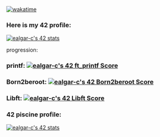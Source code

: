[![wakatime](https://wakatime.com/badge/user/a0e860d2-9914-4fed-8143-b9fd5cf5e6c1.svg)](https://wakatime.com/@a0e860d2-9914-4fed-8143-b9fd5cf5e6c1)

### Here is my 42 profile:

[![ealgar-c's 42 stats](https://badge42.vercel.app/api/v2/clgt9itor006908l8lh9nnf5g/stats?cursusId=21&coalitionId=275)](https://github.com/JaeSeoKim/badge42)

progression:
### printf:  [![ealgar-c's 42 ft_printf Score](https://badge42.vercel.app/api/v2/clgt9itor006908l8lh9nnf5g/project/3075974)](https://github.com/JaeSeoKim/badge42)

### Born2beroot:  [![ealgar-c's 42 Born2beroot Score](https://badge42.vercel.app/api/v2/clgt9itor006908l8lh9nnf5g/project/3073042)](https://github.com/JaeSeoKim/badge42)

### Libft: [![ealgar-c's 42 Libft Score](https://badge42.vercel.app/api/v2/clgt9itor006908l8lh9nnf5g/project/3066343)](https://github.com/JaeSeoKim/badge42)

### 42 piscine profile:

[![ealgar-c's 42 stats](https://badge42.vercel.app/api/v2/clgt9itor006908l8lh9nnf5g/stats?cursusId=9&coalitionId=215)](https://github.com/JaeSeoKim/badge42)
